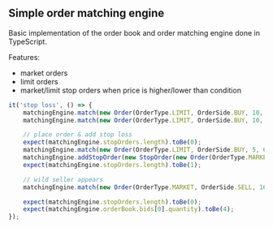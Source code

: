 ## Simple order matching engine
Basic implementation of the order book and order matching engine done in TypeScript.

Features:
* market orders
* limit orders
* market/limit stop orders when price is higher/lower than condition

```typescript
it('stop loss', () => {
    matchingEngine.match(new Order(OrderType.LIMIT, OrderSide.BUY, 10, 4));
    matchingEngine.match(new Order(OrderType.LIMIT, OrderSide.BUY, 10, 6));

    // place order & add stop loss
    expect(matchingEngine.stopOrders.length).toBe(0);
    matchingEngine.match(new Order(OrderType.LIMIT, OrderSide.BUY, 5, 6));
    matchingEngine.addStopOrder(new StopOrder(new Order(OrderType.MARKET, OrderSide.SELL, 5), 5, StopOrderCondition.LESS_THAN));
    expect(matchingEngine.stopOrders.length).toBe(1);

    // wild seller appears
    matchingEngine.match(new Order(OrderType.MARKET, OrderSide.SELL, 16));

    expect(matchingEngine.stopOrders.length).toBe(0);
    expect(matchingEngine.orderBook.bids[0].quantity).toBe(4);
});
```
